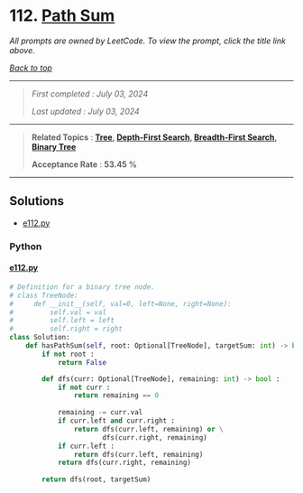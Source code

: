 # 112. [Path Sum](<https://leetcode.com/problems/path-sum>)

*All prompts are owned by LeetCode. To view the prompt, click the title link above.*

*[Back to top](<../README.md>)*

------

> *First completed : July 03, 2024*
>
> *Last updated : July 03, 2024*

------

> **Related Topics** : **[Tree](<by_topic/Tree.md>), [Depth-First Search](<by_topic/Depth-First Search.md>), [Breadth-First Search](<by_topic/Breadth-First Search.md>), [Binary Tree](<by_topic/Binary Tree.md>)**
>
> **Acceptance Rate** : **53.45 %**

------

## Solutions

- [e112.py](<../my-submissions/e112.py>)
### Python
#### [e112.py](<../my-submissions/e112.py>)
```Python
# Definition for a binary tree node.
# class TreeNode:
#     def __init__(self, val=0, left=None, right=None):
#         self.val = val
#         self.left = left
#         self.right = right
class Solution:
    def hasPathSum(self, root: Optional[TreeNode], targetSum: int) -> bool:
        if not root :
            return False

        def dfs(curr: Optional[TreeNode], remaining: int) -> bool :
            if not curr :
                return remaining == 0
        
            remaining -= curr.val
            if curr.left and curr.right :
                return dfs(curr.left, remaining) or \
                       dfs(curr.right, remaining)
            if curr.left :
                return dfs(curr.left, remaining)
            return dfs(curr.right, remaining)
        
        return dfs(root, targetSum)
```

